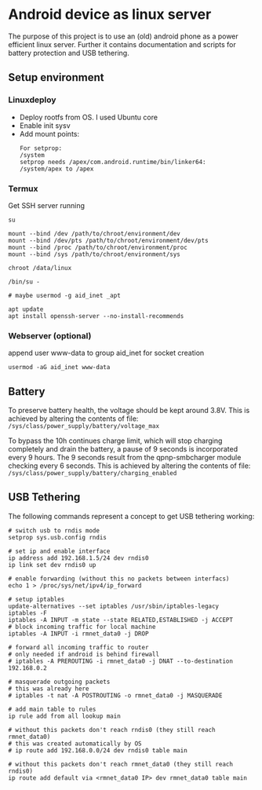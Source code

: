 # Android device as linux server

The purpose of this project is to use an (old) android phone as a power efficient linux server.
Further it contains documentation and scripts for battery protection and USB tethering.

## Setup environment

### Linuxdeploy

* Deploy rootfs from OS. I used Ubuntu core
* Enable init sysv
* Add mount points:
  ```
  For setprop:
  /system
  setprop needs /apex/com.android.runtime/bin/linker64:
  /system/apex to /apex
  ```


### Termux
Get SSH server running
```
su

mount --bind /dev /path/to/chroot/environment/dev
mount --bind /dev/pts /path/to/chroot/environment/dev/pts
mount --bind /proc /path/to/chroot/environment/proc
mount --bind /sys /path/to/chroot/environment/sys

chroot /data/linux

/bin/su -

# maybe usermod -g aid_inet _apt

apt update
apt install openssh-server --no-install-recommends
```

### Webserver (optional)
append user www-data to group aid_inet for socket creation

```
usermod -aG aid_inet www-data
```

## Battery

To preserve battery health, the voltage should be kept around 3.8V.
This is achieved by altering the contents of file:
`/sys/class/power_supply/battery/voltage_max`

To bypass the 10h continues charge limit, which will stop charging completely and drain the battery, a pause of 9 seconds is incorporated every 9 hours.
The 9 seconds result from the qpnp-smbcharger module checking every 6 seconds.
This is achieved by altering the contents of file:
`/sys/class/power_supply/battery/charging_enabled`


## USB Tethering

The following commands represent a concept to get USB tethering working:

```
# switch usb to rndis mode
setprop sys.usb.config rndis

# set ip and enable interface
ip address add 192.168.1.5/24 dev rndis0
ip link set dev rndis0 up

# enable forwarding (without this no packets between interfacs)
echo 1 > /proc/sys/net/ipv4/ip_forward

# setup iptables
update-alternatives --set iptables /usr/sbin/iptables-legacy
iptables -F
iptables -A INPUT -m state --state RELATED,ESTABLISHED -j ACCEPT
# block incoming traffic for local machine
iptables -A INPUT -i rmnet_data0 -j DROP

# forward all incoming traffic to router
# only needed if android is behind firewall
# iptables -A PREROUTING -i rmnet_data0 -j DNAT --to-destination 192.168.0.2

# masquerade outgoing packets
# this was already here
# iptables -t nat -A POSTROUTING -o rmnet_data0 -j MASQUERADE

# add main table to rules
ip rule add from all lookup main

# without this packets don't reach rndis0 (they still reach rmnet_data0)
# this was created automatically by OS
# ip route add 192.168.0.0/24 dev rndis0 table main

# without this packets don't reach rmnet_data0 (they still reach rndis0)
ip route add default via <rmnet_data0 IP> dev rmnet_data0 table main
```
